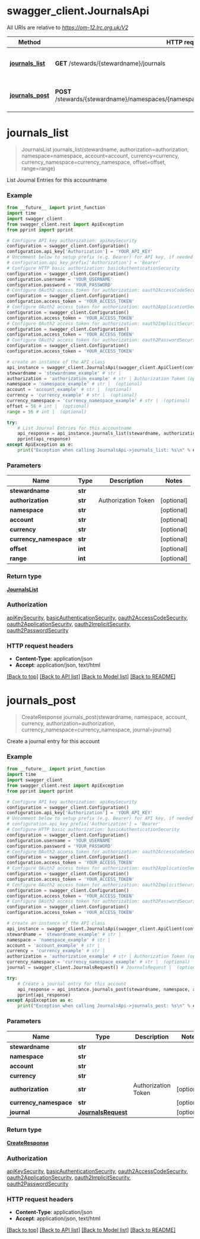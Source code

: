 # swagger_client.JournalsApi

All URIs are relative to *https://om-12.lrc.org.uk/V2*

Method | HTTP request | Description
------------- | ------------- | -------------
[**journals_list**](JournalsApi.md#journals_list) | **GET** /stewards/{stewardname}/journals | List Journal Entries for this accountname
[**journals_post**](JournalsApi.md#journals_post) | **POST** /stewards/{stewardname}/namespaces/{namespace}/accounts/{account}/journals/{currency} | Create a journal entry for this account


# **journals_list**
> JournalsList journals_list(stewardname, authorization=authorization, namespace=namespace, account=account, currency=currency, currency_namespace=currency_namespace, offset=offset, range=range)

List Journal Entries for this accountname

### Example
```python
from __future__ import print_function
import time
import swagger_client
from swagger_client.rest import ApiException
from pprint import pprint

# Configure API key authorization: apiKeySecurity
configuration = swagger_client.Configuration()
configuration.api_key['Authorization'] = 'YOUR_API_KEY'
# Uncomment below to setup prefix (e.g. Bearer) for API key, if needed
# configuration.api_key_prefix['Authorization'] = 'Bearer'
# Configure HTTP basic authorization: basicAuthenticationSecurity
configuration = swagger_client.Configuration()
configuration.username = 'YOUR_USERNAME'
configuration.password = 'YOUR_PASSWORD'
# Configure OAuth2 access token for authorization: oauth2AccessCodeSecurity
configuration = swagger_client.Configuration()
configuration.access_token = 'YOUR_ACCESS_TOKEN'
# Configure OAuth2 access token for authorization: oauth2ApplicationSecurity
configuration = swagger_client.Configuration()
configuration.access_token = 'YOUR_ACCESS_TOKEN'
# Configure OAuth2 access token for authorization: oauth2ImplicitSecurity
configuration = swagger_client.Configuration()
configuration.access_token = 'YOUR_ACCESS_TOKEN'
# Configure OAuth2 access token for authorization: oauth2PasswordSecurity
configuration = swagger_client.Configuration()
configuration.access_token = 'YOUR_ACCESS_TOKEN'

# create an instance of the API class
api_instance = swagger_client.JournalsApi(swagger_client.ApiClient(configuration))
stewardname = 'stewardname_example' # str | 
authorization = 'authorization_example' # str | Authorization Token (optional)
namespace = 'namespace_example' # str |  (optional)
account = 'account_example' # str |  (optional)
currency = 'currency_example' # str |  (optional)
currency_namespace = 'currency_namespace_example' # str |  (optional)
offset = 56 # int |  (optional)
range = 56 # int |  (optional)

try:
    # List Journal Entries for this accountname
    api_response = api_instance.journals_list(stewardname, authorization=authorization, namespace=namespace, account=account, currency=currency, currency_namespace=currency_namespace, offset=offset, range=range)
    pprint(api_response)
except ApiException as e:
    print("Exception when calling JournalsApi->journals_list: %s\n" % e)
```

### Parameters

Name | Type | Description  | Notes
------------- | ------------- | ------------- | -------------
 **stewardname** | **str**|  | 
 **authorization** | **str**| Authorization Token | [optional] 
 **namespace** | **str**|  | [optional] 
 **account** | **str**|  | [optional] 
 **currency** | **str**|  | [optional] 
 **currency_namespace** | **str**|  | [optional] 
 **offset** | **int**|  | [optional] 
 **range** | **int**|  | [optional] 

### Return type

[**JournalsList**](JournalsList.md)

### Authorization

[apiKeySecurity](../README.md#apiKeySecurity), [basicAuthenticationSecurity](../README.md#basicAuthenticationSecurity), [oauth2AccessCodeSecurity](../README.md#oauth2AccessCodeSecurity), [oauth2ApplicationSecurity](../README.md#oauth2ApplicationSecurity), [oauth2ImplicitSecurity](../README.md#oauth2ImplicitSecurity), [oauth2PasswordSecurity](../README.md#oauth2PasswordSecurity)

### HTTP request headers

 - **Content-Type**: application/json
 - **Accept**: application/json, text/html

[[Back to top]](#) [[Back to API list]](../README.md#documentation-for-api-endpoints) [[Back to Model list]](../README.md#documentation-for-models) [[Back to README]](../README.md)

# **journals_post**
> CreateResponse journals_post(stewardname, namespace, account, currency, authorization=authorization, currency_namespace=currency_namespace, journal=journal)

Create a journal entry for this account

### Example
```python
from __future__ import print_function
import time
import swagger_client
from swagger_client.rest import ApiException
from pprint import pprint

# Configure API key authorization: apiKeySecurity
configuration = swagger_client.Configuration()
configuration.api_key['Authorization'] = 'YOUR_API_KEY'
# Uncomment below to setup prefix (e.g. Bearer) for API key, if needed
# configuration.api_key_prefix['Authorization'] = 'Bearer'
# Configure HTTP basic authorization: basicAuthenticationSecurity
configuration = swagger_client.Configuration()
configuration.username = 'YOUR_USERNAME'
configuration.password = 'YOUR_PASSWORD'
# Configure OAuth2 access token for authorization: oauth2AccessCodeSecurity
configuration = swagger_client.Configuration()
configuration.access_token = 'YOUR_ACCESS_TOKEN'
# Configure OAuth2 access token for authorization: oauth2ApplicationSecurity
configuration = swagger_client.Configuration()
configuration.access_token = 'YOUR_ACCESS_TOKEN'
# Configure OAuth2 access token for authorization: oauth2ImplicitSecurity
configuration = swagger_client.Configuration()
configuration.access_token = 'YOUR_ACCESS_TOKEN'
# Configure OAuth2 access token for authorization: oauth2PasswordSecurity
configuration = swagger_client.Configuration()
configuration.access_token = 'YOUR_ACCESS_TOKEN'

# create an instance of the API class
api_instance = swagger_client.JournalsApi(swagger_client.ApiClient(configuration))
stewardname = 'stewardname_example' # str | 
namespace = 'namespace_example' # str | 
account = 'account_example' # str | 
currency = 'currency_example' # str | 
authorization = 'authorization_example' # str | Authorization Token (optional)
currency_namespace = 'currency_namespace_example' # str |  (optional)
journal = swagger_client.JournalsRequest() # JournalsRequest |  (optional)

try:
    # Create a journal entry for this account
    api_response = api_instance.journals_post(stewardname, namespace, account, currency, authorization=authorization, currency_namespace=currency_namespace, journal=journal)
    pprint(api_response)
except ApiException as e:
    print("Exception when calling JournalsApi->journals_post: %s\n" % e)
```

### Parameters

Name | Type | Description  | Notes
------------- | ------------- | ------------- | -------------
 **stewardname** | **str**|  | 
 **namespace** | **str**|  | 
 **account** | **str**|  | 
 **currency** | **str**|  | 
 **authorization** | **str**| Authorization Token | [optional] 
 **currency_namespace** | **str**|  | [optional] 
 **journal** | [**JournalsRequest**](JournalsRequest.md)|  | [optional] 

### Return type

[**CreateResponse**](CreateResponse.md)

### Authorization

[apiKeySecurity](../README.md#apiKeySecurity), [basicAuthenticationSecurity](../README.md#basicAuthenticationSecurity), [oauth2AccessCodeSecurity](../README.md#oauth2AccessCodeSecurity), [oauth2ApplicationSecurity](../README.md#oauth2ApplicationSecurity), [oauth2ImplicitSecurity](../README.md#oauth2ImplicitSecurity), [oauth2PasswordSecurity](../README.md#oauth2PasswordSecurity)

### HTTP request headers

 - **Content-Type**: application/json
 - **Accept**: application/json, text/html

[[Back to top]](#) [[Back to API list]](../README.md#documentation-for-api-endpoints) [[Back to Model list]](../README.md#documentation-for-models) [[Back to README]](../README.md)

